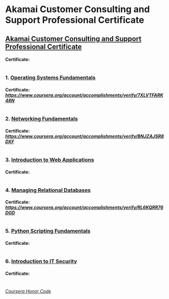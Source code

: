 # Akamai Customer Consulting and Support Professional Certificate


## [Akamai Customer Consulting and Support Professional Certificate](https://www.coursera.org/professional-certificates/akamai-customer-consulting-and-support)
####    **Certificate:**
#

### 1. [Operating Systems Fundamentals](https://www.coursera.org/learn/akamai-operating-systems?specialization=akamai-customer-consulting-and-support)

####    **Certificate:** _https://www.coursera.org/account/accomplishments/verify/7XLVTFARK48N_
#

### 2. [Networking Fundamentals](https://www.coursera.org/learn/akamai-networking?specialization=akamai-customer-consulting-and-support)

####    **Certificate:** _https://www.coursera.org/account/accomplishments/verify/BNJZAJSR8DXF_
#

### 3. [Introduction to Web Applications](https://www.coursera.org/learn/akamai-web-apps?specialization=akamai-customer-consulting-and-support)

####    **Certificate:**
#

### 4. [Managing Relational Databases](https://www.coursera.org/learn/akamai-databases?specialization=akamai-customer-consulting-and-support)

####    **Certificate:** _https://www.coursera.org/account/accomplishments/verify/RL6KQRR76DGD_
#

### 5. [Python Scripting Fundamentals](https://www.coursera.org/learn/akamai-programming?specialization=akamai-customer-consulting-and-support)

####    **Certificate:**
#

### 6. [Introduction to IT Security](https://www.coursera.org/learn/akamai-security?specialization=akamai-customer-consulting-and-support)

####    **Certificate:**
#



[*Coursera Honor Code*](https://www.coursera.support/s/article/209818863-Coursera-Honor-Code?language=en_US)

